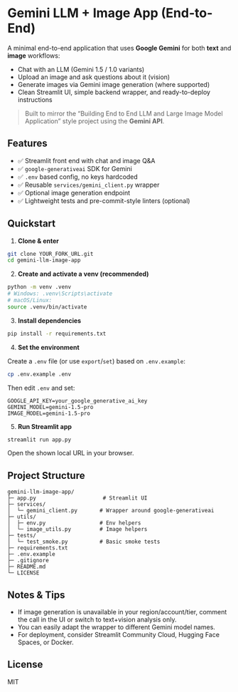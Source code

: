# Gemini LLM + Image App (End-to-End)

A minimal end-to-end application that uses **Google Gemini** for both **text** and **image** workflows:
- Chat with an LLM (Gemini 1.5 / 1.0 variants)
- Upload an image and ask questions about it (vision)
- Generate images via Gemini image generation (where supported)
- Clean Streamlit UI, simple backend wrapper, and ready-to-deploy instructions

> Built to mirror the “Building End to End LLM and Large Image Model Application” style project using the **Gemini API**.

## Features

- ✅ Streamlit front end with chat and image Q&A
- ✅ `google-generativeai` SDK for Gemini
- ✅ `.env` based config, no keys hardcoded
- ✅ Reusable `services/gemini_client.py` wrapper
- ✅ Optional image generation endpoint
- ✅ Lightweight tests and pre-commit-style linters (optional)

## Quickstart

1. **Clone & enter**

```bash
git clone YOUR_FORK_URL.git
cd gemini-llm-image-app
```

2. **Create and activate a venv (recommended)**

```bash
python -m venv .venv
# Windows: .venv\Scripts\activate
# macOS/Linux:
source .venv/bin/activate
```

3. **Install dependencies**

```bash
pip install -r requirements.txt
```

4. **Set the environment**

Create a `.env` file (or use `export`/`set`) based on `.env.example`:

```bash
cp .env.example .env
```

Then edit `.env` and set:

```
GOOGLE_API_KEY=your_google_generative_ai_key
GEMINI_MODEL=gemini-1.5-pro
IMAGE_MODEL=gemini-1.5-pro
```

5. **Run Streamlit app**

```bash
streamlit run app.py
```

Open the shown local URL in your browser.

## Project Structure

```
gemini-llm-image-app/
├─ app.py                     # Streamlit UI
├─ services/
│  └─ gemini_client.py       # Wrapper around google-generativeai
├─ utils/
│  ├─ env.py                 # Env helpers
│  └─ image_utils.py         # Image helpers
├─ tests/
│  └─ test_smoke.py          # Basic smoke tests
├─ requirements.txt
├─ .env.example
├─ .gitignore
├─ README.md
└─ LICENSE
```

## Notes & Tips

- If image generation is unavailable in your region/account/tier, comment the call in the UI or switch to text+vision analysis only.
- You can easily adapt the wrapper to different Gemini model names.
- For deployment, consider Streamlit Community Cloud, Hugging Face Spaces, or Docker.

## License

MIT